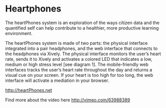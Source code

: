 Heartphones
===========

The heartPhones system is an exploration of the ways citizen data and the quantified
self can help contribute to a healthier, more productive learning environment.

The heartPhones system is made of two parts: the physical interface integrated into a
pair headphones, and the web interface that connects to the headphones via Xively.
The physical interface monitors the user’s heart rate, sends it to Xively and activates a
colored LED that indicates a low, medium or high stress level [see diagram 1]. The
mobile-friendly web interfaces tracks the user’s heart rate throughout the day and
returns a visual cue on your screen. If your heart is too high for too long, the web
interface will activate a mediation in your browser.

http://heartPhones.net


Find more about the video here
http://vimeo.com/63988389
